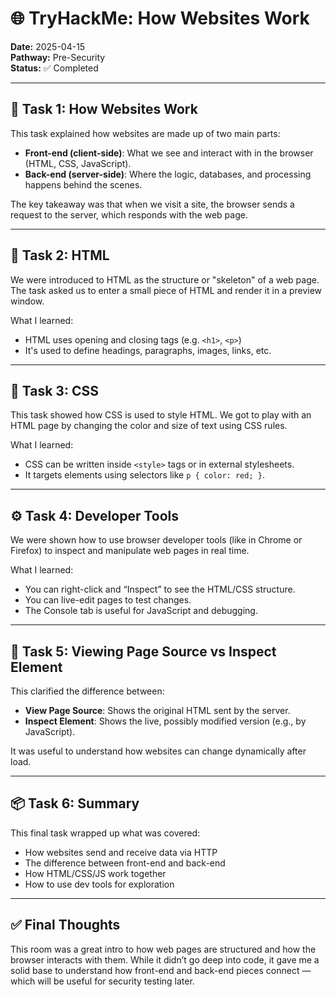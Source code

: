 # 🌐 TryHackMe: How Websites Work  
**Date:** 2025-04-15  
**Pathway:** Pre-Security  
**Status:** ✅ Completed  

---

## 🧠 Task 1: How Websites Work

This task explained how websites are made up of two main parts:

- **Front-end (client-side)**: What we see and interact with in the browser (HTML, CSS, JavaScript).
- **Back-end (server-side)**: Where the logic, databases, and processing happens behind the scenes.

The key takeaway was that when we visit a site, the browser sends a request to the server, which responds with the web page.

---

## 🧾 Task 2: HTML

We were introduced to HTML as the structure or "skeleton" of a web page. The task asked us to enter a small piece of HTML and render it in a preview window.

What I learned:
- HTML uses opening and closing tags (e.g. `<h1>`, `<p>`)
- It's used to define headings, paragraphs, images, links, etc.

---

## 🎨 Task 3: CSS

This task showed how CSS is used to style HTML. We got to play with an HTML page by changing the color and size of text using CSS rules.

What I learned:
- CSS can be written inside `<style>` tags or in external stylesheets.
- It targets elements using selectors like `p { color: red; }`.

---

## ⚙️ Task 4: Developer Tools

We were shown how to use browser developer tools (like in Chrome or Firefox) to inspect and manipulate web pages in real time.

What I learned:
- You can right-click and “Inspect” to see the HTML/CSS structure.
- You can live-edit pages to test changes.
- The Console tab is useful for JavaScript and debugging.

---

## 🧪 Task 5: Viewing Page Source vs Inspect Element

This clarified the difference between:
- **View Page Source**: Shows the original HTML sent by the server.
- **Inspect Element**: Shows the live, possibly modified version (e.g., by JavaScript).

It was useful to understand how websites can change dynamically after load.

---

## 📦 Task 6: Summary

This final task wrapped up what was covered:
- How websites send and receive data via HTTP
- The difference between front-end and back-end
- How HTML/CSS/JS work together
- How to use dev tools for exploration

---

## ✅ Final Thoughts

This room was a great intro to how web pages are structured and how the browser interacts with them. While it didn’t go deep into code, it gave me a solid base to understand how front-end and back-end pieces connect — which will be useful for security testing later.

